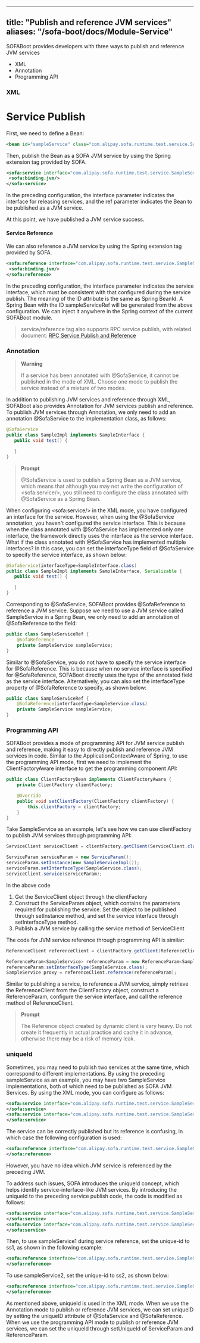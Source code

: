 
---

title: "Publish and reference JVM services"
aliases: "/sofa-boot/docs/Module-Service"
---

﻿SOFABoot provides developers with three ways to publish and reference JVM services

- XML
- Annotation
- Programming API

### XML

# Service Publish

First, we need to define a Bean:

```xml
<bean id="sampleService" class="com.alipay.sofa.runtime.test.service.SampleServiceImpl">
```

Then, publish the Bean as a SOFA JVM service by using the Spring extension tag provided by SOFA.

```xml
<sofa:service interface="com.alipay.sofa.runtime.test.service.SampleService" ref="sampleService">
 <sofa:binding.jvm/>
</sofa:service>
```

In the preceding configuration, the interface parameter indicates the interface for releasing services, and the ref parameter indicates the Bean to be published as a JVM service.

At this point, we have published a JVM service success.

#### Service Reference

We can also reference a JVM service by using the Spring extension tag provided by SOFA.

```xml
<sofa:reference interface="com.alipay.sofa.runtime.test.service.SampleService" id="sampleServiceRef">
 <sofa:binding.jvm/>
</sofa:reference>
```

In the preceding configuration, the interface parameter indicates the service interface, which must be consistent with that configured during the service publish. The meaning of the ID attribute is the same as Spring BeanId. A Spring Bean with the ID sampleServiceRef will be generated from the above configuration. We can inject it anywhere in the Spring context of the current SOFABoot module.

> service/reference tag also supports RPC service publish, with related document: [RPC Service Publish and Reference](https://github.com/sofastack/sofa-rpc/wiki/Publish-And-Reference)

### Annotation

> **Warning**
>
> If a service has been annotated with @SofaService, it cannot be published in the mode of XML. Choose one mode to publish the service instead of a mixture of two modes.

In addition to publishing JVM services and reference through XML, SOFABoot also provides Annotation for JVM services publish and reference. To publish JVM services through Annotation, we only need to add an annotation @SofaService to the implementation class, as follows:

```java
@SofaService
public class SampleImpl implements SampleInterface {
   public void test() {

   }
}
```

> **Prompt**
>
> @SofaService is used to publish a Spring Bean as a JVM service, which means that although you may not write the configuration of \<sofa:service/\>, you still need to configure the class annotated with @SofaService as a Spring Bean.

When configuring \<sofa:service/\> in the XML mode, you have configured an interface for the service. However, when using the @SofaService annotation, you haven't configured the service interface. This is because when the class annotated with @SofaService has implemented only one interface, the framework directly uses the interface as the service interface. What if the class annotated with @SofaService has implemented multiple interfaces? In this case, you can set the interfaceType field of @SofaService to specify the service interface, as shown below:

```java
@SofaService(interfaceType=SampleInterface.class)
public class SampleImpl implements SampleInterface, Serializable {
   public void test() {

   }
}
```

Corresponding to @SofaService, SOFABoot provides @SofaReference to reference a JVM service. Suppose we need to use a JVM service called SampleService in a Spring Bean, we only need to add an annotation of @SofaReference to the field:

```java
public class SampleServiceRef {
    @SofaReference
    private SampleService sampleService;
}
```

Similar to @SofaService, you do not have to specify the service interface for @SofaReference. This is because when no service interface is specified for @SofaReference, SOFABoot directly uses the type of the annotated field as the service interface. Alternatively, you can also set the interfaceType property of @SofaReference to specify, as shown below:

```java
public class SampleServiceRef {
    @SofaReference(interfaceType=SampleService.class)
    private SampleService sampleService;
}
```

### Programming API

SOFABoot provides a mode of programming API for JVM service publish and reference, making it easy to directly publish and reference JVM services in code. Similar to the ApplicationContextAware of Spring, to use the programming API mode, first we need to implement the ClientFactoryAware interface to get the programming component API:

```java
public class ClientFactoryBean implements ClientFactoryAware {
    private ClientFactory clientFactory;

    @Override
    public void setClientFactory(ClientFactory clientFactory) {
        this.clientFactory = clientFactory;
    }
}
```

Take SampleService as an example, let's see how we can use clientFactory to publish JVM services through programming API:

```java
ServiceClient serviceClient = clientFactory.getClient(ServiceClient.class);

ServiceParam serviceParam = new ServiceParam();
serviceParam.setInstance(new SampleServiceImpl());
serviceParam.setInterfaceType(SampleService.class);
serviceClient.service(serviceParam);
```

In the above code

1. Get the ServiceClient object through the clientFactory
2. Construct the ServiceParam object, which contains the parameters required for publishing the service. Set the object to be published through setInstance method, and set the service interface through setInterfaceType method.
3. Publish a JVM service by calling the service method of ServiceClient

The code for JVM service reference through programming API is similar:

```java
ReferenceClient referenceClient = clientFactory.getClient(ReferenceClient.class);

ReferenceParam<SampleService> referenceParam = new ReferenceParam<SampleService>();
referenceParam.setInterfaceType(SampleService.class);
SampleService proxy = referenceClient.reference(referenceParam);
```

Similar to publishing a service, to reference a JVM service, simply retrieve the ReferenceClient from the ClientFactory object, construct a ReferenceParam, configure the service interface, and call the reference method of ReferenceClient.

> **Prompt**
>
> The Reference object created by dynamic client is very heavy. Do not create it frequently in actual practice and cache it in advance, otherwise there may be a risk of memory leak.

### uniqueId

Sometimes, you may need to publish two services at the same time, which correspond to different implementations. By using the preceding sampleService as an example, you may have two SampleService implementations, both of which need to be published as SOFA JVM Services. By using the XML mode, you can configure as follows:

```xml
<sofa:service interface="com.alipay.sofa.runtime.test.service.SampleService" ref="sampleService1">
</sofa:service>
<sofa:service interface="com.alipay.sofa.runtime.test.service.SampleService" ref="sampleService2">
</sofa:service>
```

The service can be correctly published but its reference is confusing, in which case the following configuration is used:

```xml
<sofa:reference interface="com.alipay.sofa.runtime.test.service.SampleService" id="sampleService">
</sofa:reference>
```

However, you have no idea which JVM service is referenced by the preceding JVM.

To address such issues, SOFA introduces the uniqueId concept, which helps identify service-interface-like JVM services. By introducing the uniqueId to the preceding service publish code, the code is modified as follows:

```xml
<sofa:service interface="com.alipay.sofa.runtime.test.service.SampleService" ref="sampleService1" unique-id="ss1">
</sofa:service>
<sofa:service interface="com.alipay.sofa.runtime.test.service.SampleService" ref="sampleService2" unique-id="ss2">
</sofa:service>
```

Then, to use sampleService1 during service reference, set the unique-id to ss1, as shown in the following example:

```xml
<sofa:reference interface="com.alipay.sofa.runtime.test.service.SampleService" id="sampleService" unique-id="ss1">
</sofa:reference>
```

To use sampleService2, set the unique-id to ss2, as shown below:

```xml
<sofa:reference interface="com.alipay.sofa.runtime.test.service.SampleService" id="sampleService" unique-id="ss2">
</sofa:reference>
```

As mentioned above, uniqueId is used in the XML mode. When we use the Annotation mode to publish or reference JVM services, we can set uniqueID by setting the uniqueID attribute of @SofaService and @SofaReference. When we use the programming API mode to publish or reference JVM services, we can set the uniqueId through setUniqueId of ServiceParam and ReferenceParam.

